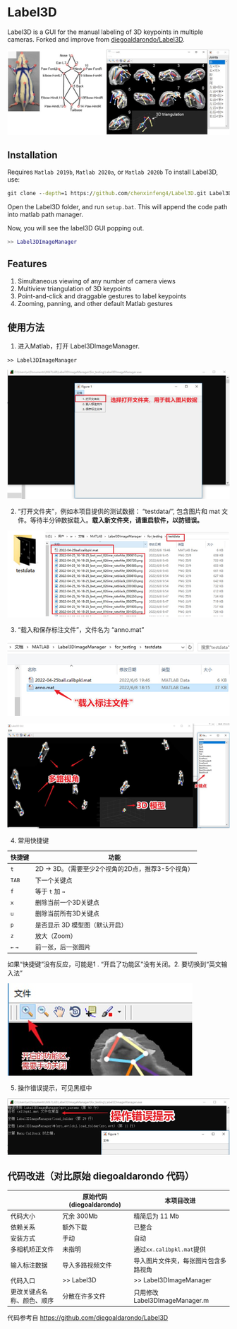 # Label3D

Label3D is a GUI for the manual labeling of 3D keypoints in multiple cameras. Forked and improve from [diegoaldarondo/Label3D](https://github.com/diegoaldarondo/Label3D).


![img](common/label3D.jpg)


## Installation

Requires `Matlab 2019b`, `Matlab 2020a`, or `Matlab 2020b` To install Label3D, use:

```cmd
git clone --depth=1 https://github.com/chenxinfeng4/Label3D.git Label3D
```

Open the Label3D folder, and run `setup.bat`. This will append the code path into matlab path manager.

Now, you will see the label3D GUI popping out.

```matlab
>> Label3DImageManager
```


## Features
1. Simultaneous viewing of any number of camera views
2. Multiview triangulation of 3D keypoints
3. Point-and-click and draggable gestures to label keypoints
4. Zooming, panning, and other default Matlab gestures



## 使用方法



1. 进入Matlab，打开 Label3DImageManager. 

```
>> Label3DImageManager
```

![img](common/label3D_loading.jpg)

2. “打开文件夹”，例如本项目提供的测试数据： “testdata/”, 包含图片和 mat 文件。等待半分钟数据载入。**载入新文件夹，请重启软件，以防错误。**

![img](common/label3D_loading_folder.jpg)



3. “载入和保存标注文件”，文件名为 “anno.mat”

![img](common/label3D_loading_anno.jpg)

![img](common/label3D_loaded_gui.jpg)

4. 常用快捷键

| 快捷键  | 功能                                               |
| ------- | -------------------------------------------------- |
| `t`     | 2D -> 3D。（需要至少2个视角的2D点，推荐3-5个视角） |
| `TAB`   | 下一个关键点                                       |
| `f`     | 等于 `t` 加 `→`                                    |
| `x`     | 删除当前一个3D关键点                               |
| `u`     | 删除当前所有3D关键点                               |
| `p`     | 是否显示 3D 模型图（默认开启）                     |
| `z`     | 放大（Zoom）                                       |
| `←` `→` | 前一张，后一张图片                                 |

如果“快捷键”没有反应，可能是1 . “开启了功能区”没有关闭。2. 要切换到“英文输入法”

![img](common/label3D_gui_closeTheMenu.jpg)

5. 操作错误提示，可见黑框中

![img](common/label3D_err_msg.jpg)



## 代码改进（对比原始 diegoaldarondo 代码）


|                | 原始代码 (diegoaldarondo) | 本项目改进                |
| -------------- | ------------------------- | ------------------------- |
| 代码大小       | 冗余 300Mb                | 精简后为 11 Mb            |
| 依赖关系       | 额外下载                  | 已整合                    |
| 安装方式       | 手动                      | 自动                      |
| 多相机矫正文件 | 未指明                    | 通过`xx.calibpkl.mat`提供 |
| 输入标注数据   | 导入多路视频文件              | 导入图片文件夹，每张图片包含多路视角        |
| 代码入口 | >> Label3D | >> Label3DImageManager |
| 更改关键点名称、颜色、顺序     | 分散在许多文件     | 只用修改 Label3DImageManager.m                        |


代码参考自 https://github.com/diegoaldarondo/Label3D


